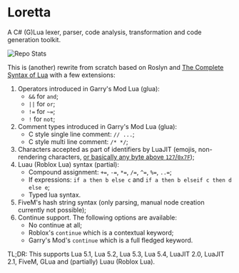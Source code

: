# Loretta
A C# (G)Lua lexer, parser, code analysis, transformation and code generation toolkit.

![Repo Stats](https://repobeats.axiom.co/api/embed/089a9f7dae190ea8dd0fc0750abbebceea3e86dd.svg "Repobeats analytics image")

This is (another) rewrite from scratch based on Roslyn and [The Complete Syntax of Lua](https://www.lua.org/manual/5.4/manual.html#9) with a few extensions:
1. Operators introduced in Garry's Mod Lua (glua):
    - `&&` for `and`;
    - `||` for `or`;
    - `!=` for `~=`;
    - `!` for `not`;
2. Comment types introduced in Garry's Mod Lua (glua):
    - C style single line comment: `// ...`;
    - C style multi line comment: `/* */`;
3. Characters accepted as part of identifiers by LuaJIT (emojis, non-rendering characters, [or basically any byte above `127`/`0x7F`](https://github.com/LuaJIT/LuaJIT/blob/e9af1abec542e6f9851ff2368e7f196b6382a44c/src/lj_char.c#L10-L13));
4. Luau (Roblox Lua) syntax (partial):
    - Compound assignment: `+=`, `-=`, `*=`, `/=`, `^=`, `%=`, `..=`;
    - If expressions: `if a then b else c` and `if a then b elseif c then d else e`;
    - Typed lua syntax.
5. FiveM's hash string syntax (only parsing, manual node creation currently not possible);
6. Continue support. The following options are available:
    - No continue at all;
    - Roblox's `continue` which is a contextual keyword;
    - Garry's Mod's `continue` which is a full fledged keyword.

TL;DR: This supports Lua 5.1, Lua 5.2, Lua 5.3, Lua 5.4, LuaJIT 2.0, LuaJIT 2.1, FiveM, GLua and (partially) Luau (Roblox Lua).